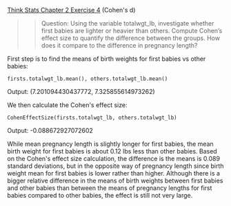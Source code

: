 [Think Stats Chapter 2 Exercise 4](http://greenteapress.com/thinkstats2/html/thinkstats2003.html#toc24) (Cohen's d)

>> Question: Using the variable totalwgt_lb, investigate whether first babies are lighter or heavier than others. Compute Cohen’s effect size to quantify the difference between the groups. How does it compare to the difference in pregnancy length?

First step is to find the means of birth weights for first babies vs other babies:
```{python}
firsts.totalwgt_lb.mean(), others.totalwgt_lb.mean()
```
Output: (7.201094430437772, 7.325855614973262)

We then calculate the Cohen's effect size:
```{python}
CohenEffectSize(firsts.totalwgt_lb, others.totalwgt_lb)
```
Output: -0.088672927072602

While mean pregnancy length is slightly longer for first babies, the mean birth weight for first babies is about 0.12 lbs less than other babies. Based on the Cohen's effect size calculation, the difference is the means is 0.089 standard deviations, but in the opposite way of pregnancy length since birth weight mean for first babies is lower rather than higher. Although there is a bigger relative difference in the means of birth weights between first babies and other babies than between the means of pregnancy lengths for first babies compared to other babies, the effect is still not very large. 
